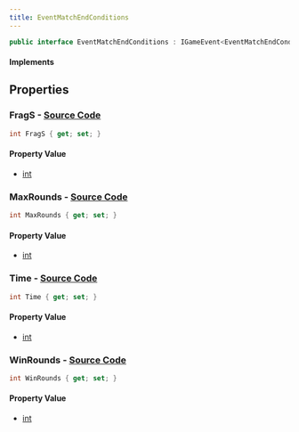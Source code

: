 ```yaml
---
title: EventMatchEndConditions
---
```


```csharp
public interface EventMatchEndConditions : IGameEvent<EventMatchEndConditions>
```

#### Implements

## Properties

### **FragS** - [Source Code](https://github.com/swiftly-solution/swiftlys2/blob/main/managed/src/SwiftlyS2.Generated/GameEvents/Interfaces/EventMatchEndConditions.cs#L21)

```csharp
int FragS { get; set; }
```

#### Property Value

- [int](https://learn.microsoft.com/dotnet/api/system.int32)

### **MaxRounds** - [Source Code](https://github.com/swiftly-solution/swiftlys2/blob/main/managed/src/SwiftlyS2.Generated/GameEvents/Interfaces/EventMatchEndConditions.cs#L26)

```csharp
int MaxRounds { get; set; }
```

#### Property Value

- [int](https://learn.microsoft.com/dotnet/api/system.int32)

### **Time** - [Source Code](https://github.com/swiftly-solution/swiftlys2/blob/main/managed/src/SwiftlyS2.Generated/GameEvents/Interfaces/EventMatchEndConditions.cs#L36)

```csharp
int Time { get; set; }
```

#### Property Value

- [int](https://learn.microsoft.com/dotnet/api/system.int32)

### **WinRounds** - [Source Code](https://github.com/swiftly-solution/swiftlys2/blob/main/managed/src/SwiftlyS2.Generated/GameEvents/Interfaces/EventMatchEndConditions.cs#L31)

```csharp
int WinRounds { get; set; }
```

#### Property Value

- [int](https://learn.microsoft.com/dotnet/api/system.int32)

